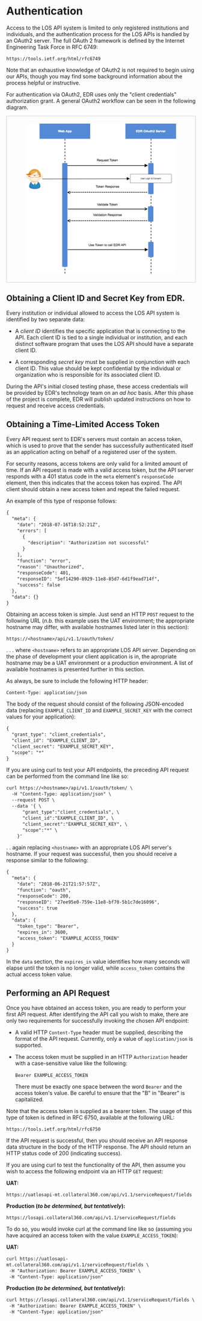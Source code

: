 # Authentication

Access to the LOS API system is limited to only registered
institutions and individuals, and the authentication process
for the LOS APIs is handled by an OAuth2 server. The full OAuth
2 framework is defined by the Internet Engineering Task Force
in RFC 6749:

    https://tools.ietf.org/html/rfc6749

Note that an exhaustive knowledge of OAuth2 is not required to
begin using our APIs, though you may find some background
information about the process helpful or instructive.

For authentication via OAuth2, EDR uses only the "client
credentials" authorization grant. A general OAuth2
workflow can be seen in the following diagram.

<div style="text-align: center; border: 1px solid #ccc; padding: 20px">
    <img src="./auth-seq.png" width="400">
</div>

## Obtaining a Client ID and Secret Key from EDR.

Every institution or individual allowed to access the LOS API
system is identified by two separate data:

* A _client ID_ identifies the specific application that
  is connecting to the API. Each client ID is tied to a
  single individual or institution, and each distinct
  software program that uses the LOS API should have a
  separate client ID.

* A corresponding _secret key_ must be supplied in conjunction
  with each client ID. This value should be kept confidential
  by the individual or organization who is responsible for
  its associated client ID.

During the API's initial closed testing phase, these access
credentials will be provided by EDR's technology team on an
_ad hoc_ basis. After this phase of the project is complete,
EDR will publish updated instructions on how to request
and receive access credentials.

## Obtaining a Time-Limited Access Token

Every API request sent to EDR's servers must contain an access
token, which is used to prove that the sender has successfully
authenticated itself as an application acting on behalf of a
registered user of the system.

For security reasons, access tokens are only valid for a
limited amount of time. If an API request is made with a
valid access token, but the API server responds with a 401
status code in the `meta` element's `responseCode` element,
then this indicates that the access token has expired. The
API client should obtain a new access token and repeat the
failed request.

An example of this type of response follows:

```
{
  "meta": {
    "date": "2018-07-16T18:52:21Z",
    "errors": [
      {
        "description": "Authorization not successful"
      }
    ],
    "function": "error",
    "reason": "Unauthorized",
    "responseCode": 401,
    "responseID": "5ef14290-8929-11e8-85d7-6d1f9ead714f",
    "success": false
  },
  "data": {}
}
```

Obtaining an access token is simple. Just send an HTTP `POST`
request to the following URL (_n.b._ this example uses the
UAT environment; the appropriate hostname may differ, with
available hostnames listed later in this section):

    https://<hostname>/api/v1.1/oauth/token/

. . . where `<hostname>` refers to an appropriate LOS API server.
Depending on the phase of development your client application
is in, the apropriate hostname may be a UAT environment or a
production environment. A list of available hostnames is
presented further in this section.

As always, be sure to include the following HTTP header:

    Content-Type: application/json

The body of the request should consist of the following
JSON-encoded data (replacing `EXAMPLE_CLIENT_ID` and
`EXAMPLE_SECRET_KEY` with the correct values for your
application):

```
{
  "grant_type": "client_credentials",
  "client_id": "EXAMPLE_CLIENT_ID",
  "client_secret": "EXAMPLE_SECRET_KEY",
  "scope": "*"
}
```

If you are using curl to test your API endpoints, the preceding
API request can be performed from the command line like so:

```
curl https://<hostname>/api/v1.1/oauth/token/ \
  -H "Content-Type: application/json" \
  --request POST \
  --data '{ \
      "grant_type":"client_credentials", \
      "client_id":"EXAMPLE_CLIENT_ID", \
      "client_secret":"EXAMPLE_SECRET_KEY", \
      "scope":"*" \
    }'
```

. . again replacing `<hostname>` with an appropriate LOS API
server's hostname. If your request was successful, then you
should receive a response similar to the following:

```
{
  "meta": {
    "date": "2018-06-21T21:57:57Z",
    "function": "oauth",
    "responseCode": 200,
    "responseID": "27ee95e0-759e-11e8-bf70-5b1c7de16096",
    "success": true
  },
  "data": {
    "token_type": "Bearer",
    "expires_in": 3600,
    "access_token": "EXAMPLE_ACCESS_TOKEN"
  }
}
```

In the `data` section, the `expires_in` value identifies how
many seconds will elapse until the token is no longer valid,
while `access_token` contains the actual access token value.

## Performing an API Request

Once you have obtained an access token, you are ready to perform
your first API request. After identifying the API call you wish
to make, there are only two requirements for successfully
invoking the chosen API endpoint:

* A valid HTTP `Content-Type` header must be supplied,
  describing the format of the API request. Currently,
  only a value of `application/json` is supported.

* The access token must be supplied in an HTTP `Authorization`
  header with a case-sensitive value like the following:

  `Bearer EXAMPLE_ACCESS_TOKEN`

  There must be exactly one space between the word `Bearer` and
  the access token's value. Be careful to ensure that the "B" in
  "Bearer" is capitalized.

Note that the access token is supplied as a bearer token.
The usage of this type of token is defined in RFC 6750,
available at the following URL:

    https://tools.ietf.org/html/rfc6750

If the API request is successful, then you should receive an API
response data structure in the body of the HTTP response. The
API should return an HTTP status code of 200 (indicating
success).

If you are using curl to test the functionality of the API, then
assume you wish to access the following endpoint via an HTTP `GET`
request:

**UAT:**

    https://uatlosapi-mt.collateral360.com/api/v1.1/serviceRequest/fields

**Production (_to be determined, but tentatively_):**

    https://losapi.collateral360.com/api/v1.1/serviceRequest/fields

To do so, you would invoke curl at the command line like so
(assuming you have acquired an access token with the value
`EXAMPLE_ACCESS_TOKEN`):

**UAT:**

 ```
curl https://uatlosapi-mt.collateral360.com/api/v1.1/serviceRequest/fields \
  -H "Authorization: Bearer EXAMPLE_ACCESS_TOKEN" \
  -H "Content-Type: application/json"
```

**Production (_to be determined, but tentatively_):**

 ```
curl https://losapi.collateral360.com/api/v1.1/serviceRequest/fields \
  -H "Authorization: Bearer EXAMPLE_ACCESS_TOKEN" \
  -H "Content-Type: application/json"
```
